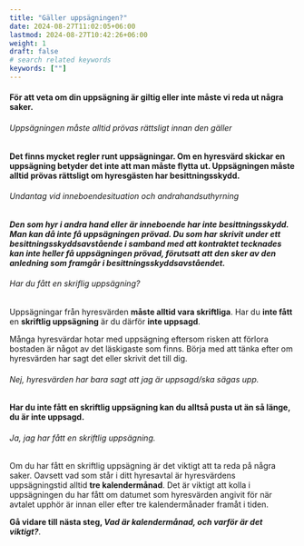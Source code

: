 ```yaml
---
title: "Gäller uppsägningen?"
date: 2024-08-27T11:02:05+06:00
lastmod: 2024-08-27T10:42:26+06:00
weight: 1
draft: false
# search related keywords
keywords: [""]
---
```

#### För att veta om din uppsägning är giltig eller inte måste vi reda ut några saker.

###### Uppsägningen måste alltid prövas rättsligt innan den gäller

**Det finns mycket regler runt uppsägningar. Om en hyresvärd skickar en uppsägning betyder det inte att man måste flytta ut. Uppsägningen måste alltid prövas rättsligt om hyresgästen har besittningsskydd.**

###### Undantag vid inneboendesituation och andrahandsuthyrning

_**Den som hyr i andra hand eller är inneboende har inte besittningsskydd. Man kan då inte få uppsägningen prövad. Du som har skrivit under ett besittningsskyddsavstående i samband med att kontraktet tecknades kan inte heller få uppsägningen prövad, förutsatt att den sker av den anledning som framgår i besittningsskyddsavståendet.**_


###### Har du fått en skriflig uppsägning?
Uppsägningar från hyresvärden **måste alltid vara skriftliga**. Har du **inte fått** en **skriftlig uppsägning** är du därför **inte uppsagd**.

Många hyresvärdar hotar med uppsägning eftersom risken att förlora bostaden är något av det läskigaste som finns. Börja med att tänka efter om hyresvärden har sagt det eller skrivit det till dig.

###### Nej, hyresvärden har bara sagt att jag är uppsagd/ska sägas upp.

**Har du inte fått en skriftlig uppsägning kan du alltså pusta ut än så länge, du är inte uppsagd.**

###### Ja, jag har fått en skriftlig uppsägning.

Om du har fått en skriftlig uppsägning är det viktigt att ta reda på några saker. Oavsett vad som står i ditt hyresavtal är hyresvärdens uppsägningstid alltid **tre kalendermånad**. Det är viktigt att kolla i uppsägningen du har fått om datumet som hyresvärden angivit för när avtalet upphör är innan eller efter tre kalendermånader framåt i tiden.

**Gå vidare till nästa steg, _Vad är kalendermånad, och varför är det viktigt?_**.
